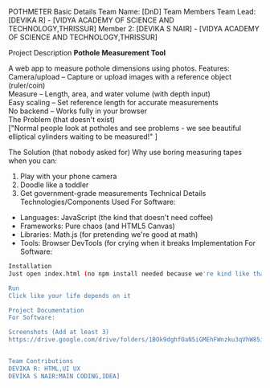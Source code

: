POTHMETER
Basic Details
Team Name: [DnD]
Team Members
Team Lead: [DEVIKA R] - [VIDYA ACADEMY OF SCIENCE AND TECHNOLOGY,THRISSUR]
Member 2: [DEVIKA S NAIR] - [VIDYA ACADEMY OF SCIENCE AND TECHNOLOGY,THRISSUR]

Project Description
**Pothole Measurement Tool**  

A web app to measure pothole dimensions using photos. Features:  
Camera/upload – Capture or upload images with a reference object (ruler/coin)  
Measure – Length, area, and water volume (with depth input)  
Easy scaling – Set reference length for accurate measurements  
No backend – Works fully in your browser                                                                                                                                     
The Problem (that doesn't exist)   
["Normal people look at potholes and see problems - we see beautiful elliptical cylinders waiting to be measured!" ]

The Solution (that nobody asked for)
Why use boring measuring tapes when you can:  
1. Play with your phone camera  
2. Doodle like a toddler  
3. Get government-grade measurements
Technical Details
Technologies/Components Used
For Software:

- Languages: JavaScript (the kind that doesn't need coffee)  
- Frameworks: Pure chaos (and HTML5 Canvas)  
- Libraries: Math.js (for pretending we're good at math)  
- Tools: Browser DevTools (for crying when it breaks
Implementation
For Software:
```bash
Installation
Just open index.html (no npm install needed because we're kind like that)

Run
Click like your life depends on it

Project Documentation
For Software:

Screenshots (Add at least 3)
https://drive.google.com/drive/folders/1BOk9dghfOaN5iGMEhFWnzku3qVhW85iN?usp=sharing


Team Contributions
DEVIKA R: HTML,UI UX
DEVIKA S NAIR:MAIN CODING,IDEA]

